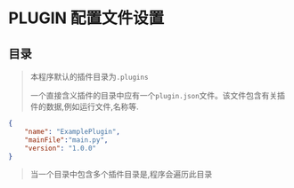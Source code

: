 # PLUGIN 配置文件设置

## 目录
>
> 本程序默认的插件目录为`.plugins`
>
>一个直接含义插件的目录中应有一个`plugin.json`文件。该文件包含有关插件的数据,例如运行文件,名称等.
>
```plugin.json
{
    "name": "ExamplePlugin",
    "mainFile":"main.py",
    "version": "1.0.0"
}
```
>
>当一个目录中包含多个插件目录是,程序会遍历此目录
